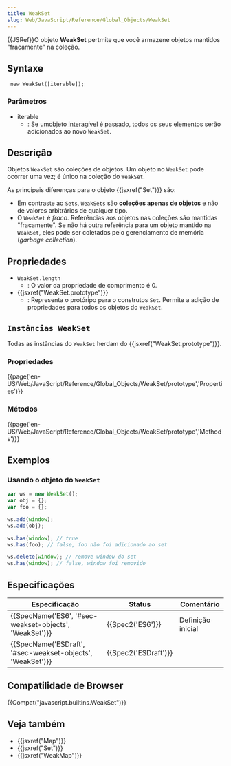 ```yaml
---
title: WeakSet
slug: Web/JavaScript/Reference/Global_Objects/WeakSet
---
```


{{JSRef}}O objeto **WeakSet** pertmite que você armazene objetos mantidos "fracamente" na coleção.

## Syntaxe

```
 new WeakSet([iterable]);
```

### Parâmetros

- iterable
  - : Se um[objeto interagível](/pt-BR/docs/Web/JavaScript/Reference/Statements/for...of) é passado, todos os seus elementos serão adicionados ao novo `WeakSet`.

## Descrição

Objetos `WeakSet` são coleções de objetos. Um objeto no `WeakSet` pode ocorrer uma vez; é único na coleção do `WeakSet`.

As principais diferenças para o objeto {{jsxref("Set")}} são:

- Em contraste ao `Sets`, `WeakSets` são **coleções apenas de objetos** e não de valores arbitrários de qualquer tipo.
- O `WeakSet` é _fraco_. Referências aos objetos nas coleções são mantidas "fracamente". Se não há outra referência para um objeto mantido na `WeakSet`, eles pode ser coletados pelo gerenciamento de memória (_garbage collection_).

## Propriedades

- `WeakSet.length`
  - : O valor da propriedade de comprimento é 0.
- {{jsxref("WeakSet.prototype")}}
  - : Representa o protóripo para o construtos `Set`. Permite a adição de propriedades para todos os objetos do `WeakSet`.

## `Instâncias WeakSet`

Todas as instâncias do `WeakSet` herdam do {{jsxref("WeakSet.prototype")}}.

### Propriedades

{{page('en-US/Web/JavaScript/Reference/Global_Objects/WeakSet/prototype','Properties')}}

### Métodos

{{page('en-US/Web/JavaScript/Reference/Global_Objects/WeakSet/prototype','Methods')}}

## Exemplos

### Usando o objeto do `WeakSet`

```js
var ws = new WeakSet();
var obj = {};
var foo = {};

ws.add(window);
ws.add(obj);

ws.has(window); // true
ws.has(foo); // false, foo não foi adicionado ao set

ws.delete(window); // remove window do set
ws.has(window); // false, window foi removido
```

## Especificações

| Especificação                                              | Status               | Comentário        |
| ---------------------------------------------------------- | -------------------- | ----------------- |
| {{SpecName('ES6', '#sec-weakset-objects', 'WeakSet')}}     | {{Spec2('ES6')}}     | Definição inicial |
| {{SpecName('ESDraft', '#sec-weakset-objects', 'WeakSet')}} | {{Spec2('ESDraft')}} |                   |

## Compatilidade de Browser

{{Compat("javascript.builtins.WeakSet")}}

## Veja também

- {{jsxref("Map")}}
- {{jsxref("Set")}}
- {{jsxref("WeakMap")}}
